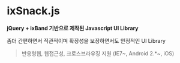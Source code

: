 # ixSnack.js
**jQuery + ixBand 기반으로 제작된 Javascript UI Library**

좀더 간편하면서 직관적이며 확장성을 보장하면서도 안정적인 UI Library
>반응형웹, 웹접근성, 크로스브라우징 지원 (IE7~, Android 2.*~, iOS)
